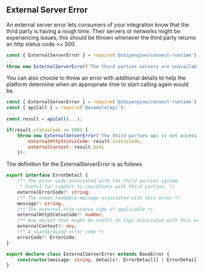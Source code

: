 ## External Server Error
An external server error lets consumers of your integration know that the third party is having a rough time. Their servers or networks might be experiencing issues, this should be thrown whenever the third party returns an http status code >= 500.

```JavaScript
const { ExternalServerError } = require('@shipengine/connect-runtime');
...
throw new ExternalServerError('The third parties servers are unavailable.');
```

You can also choose to throw an error with additional details to help the platform determine when an appropriate time to start calling again would be.
```JavaScript
const { ExternalServerError } = require('@shipengine/connect-runtime');
const { apiCall } = require('@example/api');
...
const result = apiCall(...);

if(result.statusCode >= 500) {
    throw new ExternalServerError('The third parties api is not accessible at the moment', {
        externalHttpStatusCode: result.statusCode,
        externalContext: result.body
    });

```
The definition for the ExternalServerError is as follows
```TypeScript
export interface ErrorDetail {
    /** The error code associated with the third parties system.
     * Useful for support to coordinate with third parties. */
    externalErrorCode?: string;
    /** The human readable message associated with this error */
    message?: string;
    /** The external http status code if applicable */
    externalHttpStatusCode?: number;
    /** Any object that might be useful in logs associated with this error */
    externalContext?: any;
    /** A standardized error code */
    errorCode?: ErrorCode;
}

export declare class ExternalServerError extends BaseError {
    constructor(message: string, details?: ErrorDetail[] | ErrorDetail);
}
```
